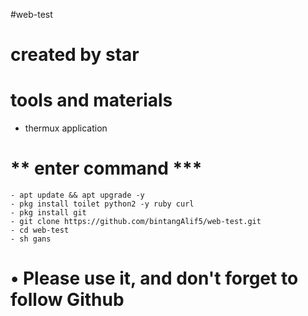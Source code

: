 #web-test
# created by star

# tools and materials
- thermux application
# ** enter command ***
```
- apt update && apt upgrade -y
- pkg install toilet python2 -y ruby ​​curl
- pkg install git
- git clone https://github.com/bintangAlif5/web-test.git
- cd web-test
- sh gans
```
# • Please use it, and don't forget to follow Github

